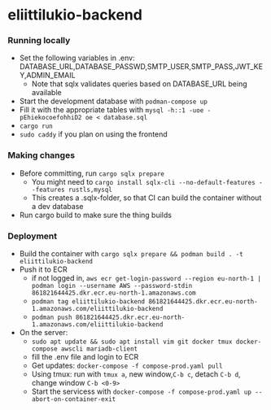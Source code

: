 # eliittilukio-backend

### Running locally

- Set the following variables in .env: DATABASE_URL,DATABASE_PASSWD,SMTP_USER,SMTP_PASS,JWT_KEY,ADMIN_EMAIL
  - Note that sqlx validates queries based on DATABASE_URL being available
- Start the development database with `podman-compose up`
- Fill it with the appropriate tables with `mysql -h::1 -uoe -pEhiekocoefohhiD2 oe < database.sql`
- `cargo run`
- `sudo caddy` if you plan on using the frontend

### Making changes

- Before committing, run `cargo sqlx prepare`
  - You might need to `cargo install sqlx-cli --no-default-features --features rustls,mysql`
  - This creates a .sqlx-folder, so that CI can build the container without a dev database
- Run cargo build to make sure the thing builds

### Deployment

- Build the container with `cargo sqlx prepare && podman build . -t eliittilukio-backend`
- Push it to ECR
  - if not logged in, `aws ecr get-login-password --region eu-north-1 | podman login --username AWS --password-stdin 861821644425.dkr.ecr.eu-north-1.amazonaws.com`
  - `podman tag eliittilukio-backend 861821644425.dkr.ecr.eu-north-1.amazonaws.com/eliittilukio-backend`
  - `podman push 861821644425.dkr.ecr.eu-north-1.amazonaws.com/eliittilukio-backend`
- On the server:
  - `sudo apt update && sudo apt install vim git docker tmux docker-compose awscli mariadb-client`
  - fill the .env file and login to ECR
  - Get updates: `docker-compose -f compose-prod.yaml pull`
  - Using tmux: run with `tmux a`, new window,`C-b c`, detach `C-b d`, change window `C-b <0-9>`
  - Start the servicess with `docker-compose -f compose-prod.yaml up --abort-on-container-exit`
